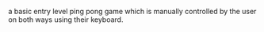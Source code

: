 a basic entry level ping pong game which is manually controlled by the user on both ways using their keyboard.
